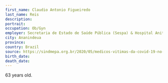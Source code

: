 ```yaml
---
first_name: Claudio Antonio Figueiredo
last_name: Reis
description: 
portrait: 
occupation: Ob/Gyn
employer: Secretaria de Estado de Saúde Pública (Sespa) & Hospital Anita Gerosa
city: Ananindeua
province: 
country: Brazil
source: https://sindmepa.org.br/2020/05/medicos-vitimas-da-covid-19-no-para/
birth_date: 
death_date: 
---
```


63 years old.